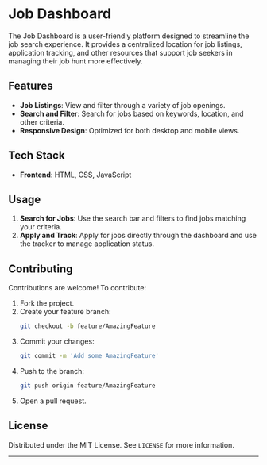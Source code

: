 # Job Dashboard

The Job Dashboard is a user-friendly platform designed to streamline the job search experience. It provides a centralized location for job listings, application tracking, and other resources that support job seekers in managing their job hunt more effectively.

## Features

- **Job Listings**: View and filter through a variety of job openings.
- **Search and Filter**: Search for jobs based on keywords, location, and other criteria.
- **Responsive Design**: Optimized for both desktop and mobile views.
  
## Tech Stack

- **Frontend**: HTML, CSS, JavaScript

## Usage
1. **Search for Jobs**: Use the search bar and filters to find jobs matching your criteria.
2. **Apply and Track**: Apply for jobs directly through the dashboard and use the tracker to manage application status.

## Contributing

Contributions are welcome! To contribute:

1. Fork the project.
2. Create your feature branch:
   ```bash
   git checkout -b feature/AmazingFeature
   ```
3. Commit your changes:
   ```bash
   git commit -m 'Add some AmazingFeature'
   ```
4. Push to the branch:
   ```bash
   git push origin feature/AmazingFeature
   ```
5. Open a pull request.

## License

Distributed under the MIT License. See `LICENSE` for more information.

---
